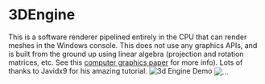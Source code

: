 # 3DEngine
This is a software renderer pipelined entirely in the CPU that can render meshes in the Windows console. This does not use any graphics APIs, and is built from the ground up using linear algebra (projection and rotation matrices, etc. See this [computer graphics paper](https://sites.math.washington.edu/~king/coursedir/m308a01/Projects/m308a01-pdf/yip.pdf) for more info). Lots of thanks to Javidx9 for his amazing tutorial.
 ![3d Engine Demo](https://github.com/MrBoogle/3DEngine/blob/master/3dEngineDemo.gif)
 <img align="center" src="https://github.com/MrBoogle/3DEngine/blob/master/3dEngineDemo.gif" alt="...">
